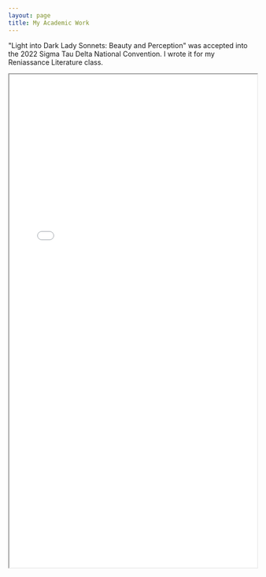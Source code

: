 ```yaml
---
layout: page
title: My Academic Work
---
```


"Light into Dark Lady Sonnets: Beauty and Perception" was accepted into the 2022 Sigma Tau Delta National Convention. I wrote it for my Reniassance Literature class.

<iframe src="Light into Dark Lady Sonnets_Beauty and Perception" width="100%" height="1000px"></iframe>
